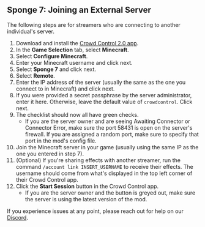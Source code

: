 ## Sponge 7: Joining an External Server

The following steps are for streamers who are connecting to another individual's server.

1. Download and install the [Crowd Control 2.0 app](https://beta.crowdcontrol.live/).
2. In the **Game Selection** tab, select **Minecraft**.
3. Select **Configure Minecraft**.
4. Enter your Minecraft username and click next.
5. Select **Sponge 7** and click next.
6. Select **Remote**.
7. Enter the IP address of the server (usually the same as the one you connect to in Minecraft)
   and click next.
8. If you were provided a secret passphrase by the server administrator, enter it here. Otherwise,
   leave the default value of `crowdcontrol`. Click next.
9. The checklist should now all have green checks.
    - If you are the server owner and are seeing Awaiting Connector or Connector Error, make sure
      the port 58431 is open on the server's firewall. If you are assigned a random port, make sure
      to specify that port in the mod's config file.
10. Join the Minecraft server in your game
    (usually using the same IP as the one you entered in step 7).
11. (Optional) If you're sharing effects with another streamer, run the command
    `/account link INSERT_USERNAME` to receive their effects. The username should come from what's
    displayed in the top left corner of their Crowd Control app.
12. Click the **Start Session** button in the Crowd Control app.
    - If you are the server owner and the button is greyed out, make sure the server is using the
      latest version of the mod.

If you experience issues at any point, please reach out for help on our
[Discord](https://discord.gg/warpworld).